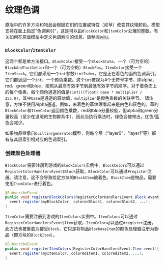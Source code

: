 纹理色调
========

原版中的许多方块和物品会根据它们的位置或特性（如草）改变其纹理颜色。模型支持在面上指定“色调索引”，这是可以由`BlockColor`和`ItemColor`处理的整数。有关如何在原版模型中定义色调索引的信息，请参阅[wiki][]。

### `BlockColor`/`ItemColor`

这两个都是单方法接口。`BlockColor`接受一个`BlockState`、一个（可为空的）`BlockAndTintGetter`和一个（可为空的）`BlockPos`。`ItemColor`接受一个`ItemStack`。它们都采用一个`int`参数`tintIndex`，它是正在着色的面的色调索引。 它们都返回一个`int`，一个颜色乘数。这个`int`被视为4个无符号字节，即alpha、red、green和blue，按照从最高有效字节到最低有效字节的顺序。对于着色面上的每个像素，每个颜色通道的值是`(int)((float) base * multiplier / 255.0)`，其中`base`是通道的原始值，`multiplier`是颜色乘数的关联字节。 请注意，方块不使用Alpha通道。例如，未着色的草纹理看起来是白色和灰色的。草的`BlockColor`和`ItemColor`返回颜色乘数，red和blue分量较低，但alpha和green分量较高（至少在温暖的生物群系中），因此当执行乘法时，绿色会被带出，红色/蓝色会减少。

如果物品继承自`builtin/generated`模型，则每个层（“layer0”、“layer1”等）都有与其层索引相对应的色调索引。

### 创建颜色处理器

`BlockColor`需要注册到游戏的`BlockColors`实例中。`BlockColors`可以通过`RegisterColorHandlersEvent$Block`获取，`BlockColor`可以通过`#register`注册。请注意，这不会导致给定方块的`BlockItem`被着色。`BlockItem`是物品，需要使用`ItemColor`进行着色。

```java
@SubscribeEvent
public void registerBlockColors(RegisterColorHandlersEvent.Block event){
  event.register(myBlockColor, coloredBlock1, coloredBlock2, ...);
}
```

`ItemColor`需要注册到游戏的`ItemColors`实例中。`ItemColors`可以通过`RegisterColorHandlersEvent$Item`获取，`ItemColor`可以通过`#register`注册。此方法也被重载为接受`Block`，它只是将物品`Block#asItem`的颜色处理器注册为物品（即方块的`BlockItem`）。

```java
@SubscribeEvent
public void registerItemColors(RegisterColorHandlersEvent.Item event){
  event.register(myItemColor, coloredItem1, coloredItem2, ...);
}
```

[wiki]: https://minecraft.wiki/w/Tutorials/Models#Block_models

